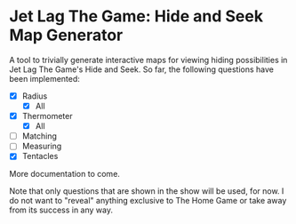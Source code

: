 # Jet Lag The Game: Hide and Seek Map Generator

A tool to trivially generate interactive maps for viewing hiding possibilities in Jet Lag The Game's Hide and Seek. So far, the following questions have been implemented:

- [x] Radius
  - [x] All
- [x] Thermometer
  - [x] All
- [ ] Matching
- [ ] Measuring
- [x] Tentacles

More documentation to come.

Note that only questions that are shown in the show will be used, for now. I do not want to "reveal" anything exclusive to The Home Game or take away from its success in any way.
